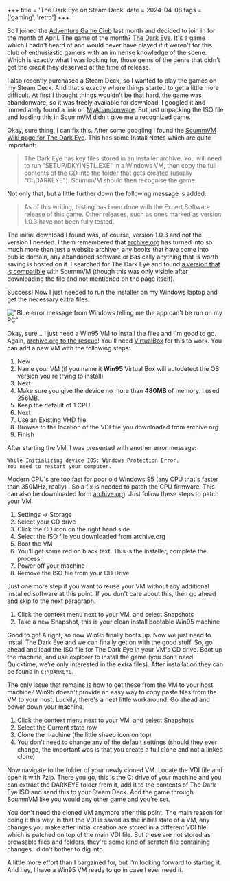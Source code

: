+++
title = 'The Dark Eye on Steam Deck'
date = 2024-04-08
tags = ['gaming', 'retro']
+++

So I joined the [Adventure Game Club](https://dosgame.club/@adventure) last month and decided to join in for the month of April. The game of the month? [The Dark Eye](https://www.mobygames.com/game/1782/the-dark-eye/). It's a game which I hadn't heard of and would never have played if it weren't for this club of enthusiastic gamers with an immense knowledge of the scene. Which is exactly what I was looking for, those gems of the genre that didn't get the credit they deserved at the time of release.

I also recently purchased a Steam Deck, so I wanted to play the games on my Steam Deck. And that's exactly where things started to get a little more difficult. At first I thought things wouldn't be that hard, the game was abandonware, so it was freely available for download. I googled it and immediately found a link on [MyAbandonware](https://www.myabandonware.com/game/the-dark-eye-3ij). But just unpacking the ISO file and loading this in ScummVM didn't give me a recognized game. 

Okay, sure thing, I can fix this. After some googling I found the [ScummVM Wiki page for The Dark Eye](https://wiki.scummvm.org/index.php?title=The_Dark_Eye). This has some Install Notes which are quite important:

>The Dark Eye has key files stored in an installer archive. You will need to run "SETUP/DKYINSTL.EXE" in a Windows VM, then copy the full contents of the CD into the folder that gets created (usually "C:\DARKEYE"). ScummVM should then recognise the game.

Not only that, but a little further down the following message is added:

>As of this writing, testing has been done with the Expert Software release of this game. Other releases, such as ones marked as version 1.0.3 have not been fully tested.

The initial download I found was, of course, version 1.0.3 and not the version I needed. I them remembered that [archive.org](archive.org) has turned into so much more than just a website archiver, any books that have come into public domain, any abandoned software or basically anything that is worth saving is hosted on it. I searched for The Dark Eye and found [a version that is compatible](https://archive.org/details/the-dark-eye_202110) with ScummVM (though this was only visible after downloading the file and not mentioned on the page itself). 

Success! Now I just needed to run the installer on my Windows laptop and get the necessary extra files. 

!["Blue error message from Windows telling me the app can't be run on my PC"](/img/blog/2024/4/the-dark-eye-on-steam-deck/this-app-cant-run-on-your-pc.png "Figures it wouldn't work")

Okay, sure... I just need a Win95 VM to install the files and I'm good to go. Again, [archive.org to the rescue](https://archive.org/details/windows_95_vdi)! You'll need [VirtualBox](https://www.virtualbox.org/) for this to work. You can add a new VM with the following steps:
1. New
2. Name your VM (if you name it **Win95** Virtual Box will autodetect the OS version you're trying to install)
3. Next
4. Make sure you give the device no more than **480MB** of memory. I used 256MB.
5. Keep the default of 1 CPU.
6. Next
7. Use an Existing VHD file
8. Browse to the location of the VDI file you downloaded from archive.org
9. Finish

After starting the VM, I was presented with another error message:

```
While Initializing device IOS: Windows Protection Error. 
You need to restart your computer.
```

Modern CPU's are too fast for poor old Windows 95 (any CPU that's faster than 350MHz, really) . So a fix is needed to patch the CPU firmware. This can also be downloaded form [archive.org](https://archive.org/details/fix-95-cpu-v3-final). Just follow these steps to patch your VM:
1. Settings -> Storage
2. Select your CD drive
3. Click the CD icon on the right hand side
4. Select the ISO file you downloaded from archive.org
5. Boot the VM
6. You'll get some red on black text. This is the installer, complete the process.
7. Power off your machine
8. Remove the ISO file from your CD Drive

Just one more step if you want to reuse your VM without any additional installed software at this point. If you don't care about this, then go ahead and skip to the next paragraph.
1. Click the context menu next to your VM, and select Snapshots
2. Take a new Snapshot, this is your clean install bootable Win95 machine

Good to go! Alright, so now Win95 finally boots up. Now we just need to install The Dark Eye and we can finally get on with the good stuff. So, go ahead and load the ISO file for The Dark Eye in your VM's CD drive. Boot up the machine, and use explorer to install the game (you don't need Quicktime, we're only interested in the extra files). After installation they can be found in `C:\DARKEYE`.

The only issue that remains is how to get these from the VM to your host machine? Win95 doesn't provide an easy way to copy paste files from the VM to your host. Luckily, there's a neat little workaround. Go ahead and power down your machine.
1. Click the context menu next to your VM, and select Snapshots
2. Select the Current state row
3. Clone the machine (the little sheep icon on top)
4. You don't need to change any of the default settings (should they ever change, the important was is that you create a full clone and not a linked clone)

Now navigate to the folder of your newly cloned VM. Locate the VDI file and open it with 7zip. There you go, this is the C: drive of your machine and you can extract the DARKEYE folder from it, add it to the contents of The Dark Eye ISO and send this to your Steam Deck. Add the game through ScummVM like you would any other game and you're set. 

You don't need the cloned VM anymore after this point. The main reason for doing it this way, is that the VDI is saved as the initial state of a VM, any changes you make after initial creation are stored in a different VDI file which is patched on top of the main VDI file. But these are not stored as browsable files and folders, they're some kind of scratch file containing changes I didn't bother to dig into.

A little more effort than I bargained for, but I'm looking forward to starting it. And hey, I have a Win95 VM ready to go in case I ever need it.